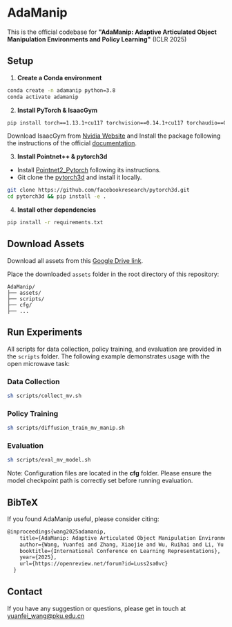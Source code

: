 # AdaManip

This is the official codebase for **"AdaManip: Adaptive Articulated Object Manipulation Environments and Policy Learning"** (ICLR 2025)

## Setup

1. **Create a Conda environment**

```sh
conda create -n adamanip python=3.8
conda activate adamanip
```

2. **Install PyTorch & IsaacGym**

```sh
pip install torch==1.13.1+cu117 torchvision==0.14.1+cu117 torchaudio==0.13.1 --extra-index-url https://download.pytorch.org/whl/cu117
```

Download IsaacGym from [Nvidia Website](https://developer.nvidia.com/isaac-gym/download]) and Install the package following the instructions of the official [documentation](https://docs.robotsfan.com/isaacgym/install.html).

3. **Install Pointnet++ & pytorch3d**

+ Install [Pointnet2_Pytorch](https://github.com/erikwijmans/Pointnet2_PyTorch) following its instructions.
+ Git clone the [pytorch3d](https://github.com/facebookresearch/pytorch3d) and install it locally.

```sh
git clone https://github.com/facebookresearch/pytorch3d.git
cd pytorch3d && pip install -e .
```

4. **Install other dependencies**

```sh
pip install -r requirements.txt
```

## Download Assets

Download all assets from this [Google Drive link](https://drive.google.com/drive/folders/1ho2wSdd9hWNb6XuwVnFVkUakdNqVKXmb?usp=sharing). 

Place the downloaded `assets` folder in the root directory of this repository:

```
AdaManip/
├── assets/
├── scripts/
├── cfg/
├── ...
```

## Run Experiments

All scripts for data collection, policy training, and evaluation are provided in the `scripts` folder. The following example demonstrates usage with the open microwave task:

### Data Collection

```sh
sh scripts/collect_mv.sh
```

### Policy Training

```sh
sh scripts/diffusion_train_mv_manip.sh
```

### Evaluation

```sh
sh scripts/eval_mv_model.sh
```

Note: Configuration files are located in the **cfg** folder. Please ensure the model checkpoint path is correctly set before running evaluation.

## BibTeX

If you found AdaManip useful, please consider citing:

```tex
@inproceedings{wang2025adamanip,
    title={AdaManip: Adaptive Articulated Object Manipulation Environments and Policy Learning},
    author={Wang, Yuanfei and Zhang, Xiaojie and Wu, Ruihai and Li, Yu and Shen, Yan and Wu, Mingdong and He, Zhaofeng and Wang, Yizhou and Dong, Hao},
    booktitle={International Conference on Learning Representations},
    year={2025},
    url={https://openreview.net/forum?id=Luss2sa0vc}
  }
```

## Contact

If you have any suggestion or questions, please get in touch at yuanfei_wang@pku.edu.cn
